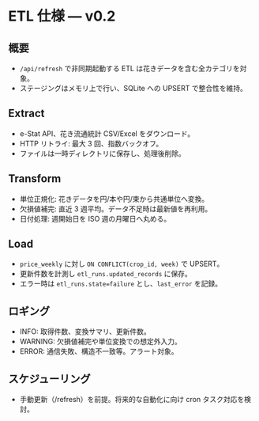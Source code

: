 # ETL 仕様 — v0.2

## 概要

- `/api/refresh` で非同期起動する ETL は花きデータを含む全カテゴリを対象。
- ステージングはメモリ上で行い、SQLite への UPSERT で整合性を維持。

## Extract

- e-Stat API、花き流通統計 CSV/Excel をダウンロード。
- HTTP リトライ: 最大 3 回、指数バックオフ。
- ファイルは一時ディレクトリに保存し、処理後削除。

## Transform

- 単位正規化: 花きデータを円/本や円/束から共通単位へ変換。
- 欠損値補完: 直近 3 週平均。データ不足時は最新値を再利用。
- 日付処理: 週開始日を ISO 週の月曜日へ丸める。

## Load

- `price_weekly` に対し `ON CONFLICT(crop_id, week)` で UPSERT。
- 更新件数を計測し `etl_runs.updated_records` に保存。
- エラー時は `etl_runs.state=failure` とし、`last_error` を記録。

## ロギング

- INFO: 取得件数、変換サマリ、更新件数。
- WARNING: 欠損値補完や単位変換での想定外入力。
- ERROR: 通信失敗、構造不一致等。アラート対象。

## スケジューリング

- 手動更新（/refresh）を前提。将来的な自動化に向け cron タスク対応を検討。

